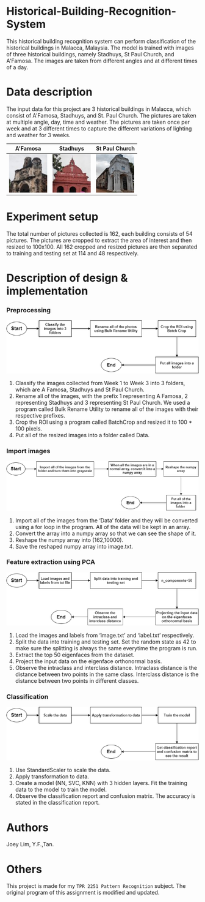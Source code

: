 # Historical-Building-Recognition-System
This historical building recognition system can perform classification of the historical buildings in Malacca, Malaysia. The model is trained with images of three historical buildings, namely Stadhuys, St Paul Church, and  A'Famosa. The images are taken from different angles and at different times of a day.

# Data description
The input data for this project are 3 historical buildings in Malacca, which consist of A'Famosa, Stadhuys, and St. Paul Church. The pictures are taken at multiple angle, day, time and weather. The pictures are taken once per week and at 3 different times to capture the different variations of lighting and weather for 3 weeks.

| A'Famosa | Stadhuys | St Paul Church |
|----------|----------|----------------|
| ![AFamosa](/Flowcharts/1_1.jpg?raw=true)       | ![Stadhuys](/Flowcharts/2_3.jpg?raw=true)        | ![StPaul](/Flowcharts/3_29.jpg?raw=true)              | 

# Experiment setup
The total number of pictures collected is 162, each building consists of 54 pictures. The pictures are cropped to extract the area of interest and then resized to 100x100. All 162 cropped and resized pictures are then separated to training and testing set at 114 and 48 respectively.

# Description of design & implementation
### Preprocessing
![flowchart1](/Flowcharts/flowchart1.png?raw=true)
1. Classify the images collected from Week 1 to Week 3 into 3 folders, which are A Famosa, Stadhuys and St Paul Church.
2. Rename all of the images, with the prefix 1 representing A Famosa, 2 representing Stadhuys and 3 representing St Paul Church. We used a program called Bulk Rename Utility to rename all of the images with their respective prefixes.
3. Crop the ROI using a program called BatchCrop and resized it to 100 * 100 pixels.
4. Put all of the resized images into a folder called Data.

### Import images
![flowchart2](/Flowcharts/flowchart2.png?raw=true)
1. Import all of the images from the ‘Data’ folder and they will be converted using a for loop in the program. All of the data will be kept in an array.
2. Convert the array into a numpy array so that we can see the shape of it.
3. Reshape the numpy array into (162,10000).
4. Save the reshaped numpy array into image.txt.

### Feature extraction using PCA
![flowchart3](/Flowcharts/flowchart3.png?raw=true)
1. Load the images and labels from ‘image.txt’ and ‘label.txt’ respectively.
2. Split the data into training and testing set. Set the random state as 42 to make sure the splitting is always the same everytime the program is run.
3. Extract the top 50 eigenfaces from the dataset.
4. Project the input data on the eigenface orthonormal basis.
5. Observe the intraclass and interclass distance. Intraclass distance is the distance between two points in the same class. Interclass distance is the distance between two points in different classes.

### Classification
![flowchart4](/Flowcharts/flowchart4.png?raw=true)
1. Use StandardScaler to scale the data.
2. Apply transformation to data.
3. Create a model (NN, SVC, KNN) with 3 hidden layers. Fit the training data to the model to train the model.
4. Observe the classification report and confusion matrix. The accuracy is stated in the classification report.

# Authors
Joey Lim, Y.F.,Tan.

# Others
This project is made for my `TPR 2251 Pattern Recognition` subject. The original program of this assignment is modified and updated.
